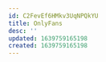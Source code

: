 ```yaml
---
id: C2FevEf6HMkv3UqNPQkYU
title: OnlyFans
desc: ''
updated: 1639759165198
created: 1639759165198
---
```


